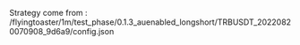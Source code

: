Strategy come from : /flyingtoaster/1m/test_phase/0.1.3_auenabled_longshort/TRBUSDT_20220820070908_9d6a9/config.json